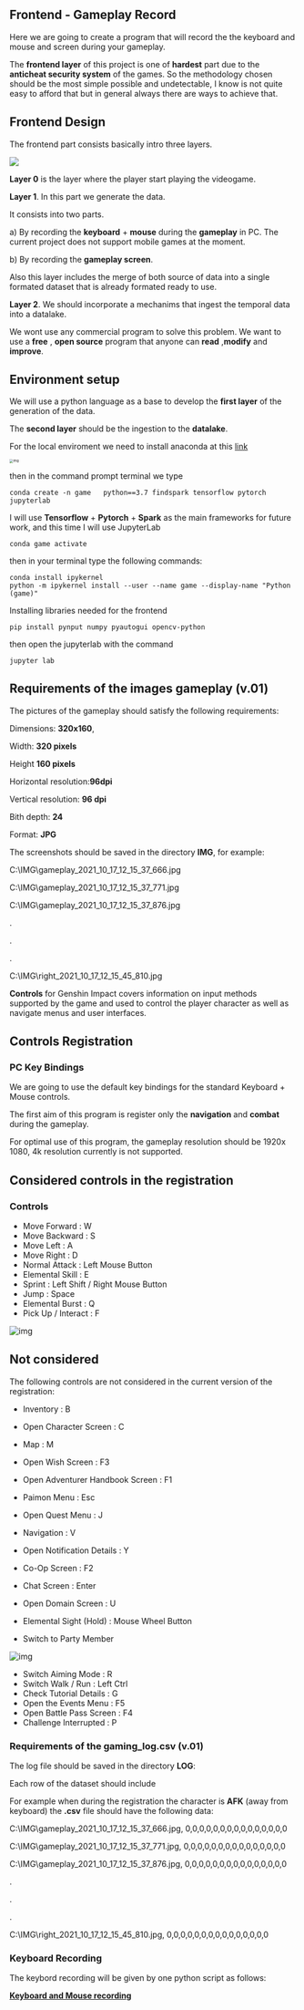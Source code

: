 





## Frontend - Gameplay  Record

Here we are going to create a program that will record the the keyboard and mouse and screen during your gameplay.

The **frontend layer** of this project is one of **hardest** part due to the **anticheat security system** of the games.  So the methodology chosen should be the most simple possible and undetectable, I know is not quite easy to afford that but in general always there are ways to achieve that.



## Frontend Design 

The frontend part consists basically intro three layers.

![](assets/images/posts/README/genshin.png)

**Layer 0** is the layer where the player start playing the videogame.

**Layer 1**. In this part we  generate the data.

It consists into two parts.

a) By  recording the **keyboard** + **mouse** during the **gameplay** in PC. The current project does not support mobile games at the moment. 

b) By recording the **gameplay screen**.

Also this layer includes the merge of both source of data into a single formated dataset that is already formated ready to use.

**Layer 2**. We should incorporate a mechanims that ingest the temporal data into a  datalake.

We wont use any commercial program to solve this problem. We want to use a **free** , **open source** program that anyone can **read** ,**modify** and **improve**.

## Environment setup



We will use a python language as a base to develop the **first layer** of the generation of the data.

The **second layer** should be the ingestion to the **datalake**.


For the local enviroment we  need to install anaconda at this [link](https://www.anaconda.com/products/individual)

<img src="../assets/images/posts/README/1-16336103937251.jpg" alt="img" style="zoom:40%;" />

then in the command prompt terminal we type

```
conda create -n game   python==3.7 findspark tensorflow pytorch jupyterlab
```

I will use **Tensorflow** + **Pytorch** + **Spark** as the  main frameworks for future work, and this time I will use JupyterLab 

```
conda game activate
```

then in your terminal type the following commands:

```
conda install ipykernel
python -m ipykernel install --user --name game --display-name "Python (game)"
```

Installing libraries needed for the frontend

```
pip install pynput numpy pyautogui opencv-python
```

then open the jupyterlab with the command

```
jupyter lab
```

## Requirements of the images gameplay (v.01)

The pictures of the gameplay should satisfy the following requirements:

Dimensions: **320x160**, 

Width: **320 pixels**

Height **160 pixels**

Horizontal resolution:**96dpi**

Vertical resolution: **96 dpi**

Bith depth: **24**

Format: **JPG**

The screenshots should be saved in the directory **IMG**, for example:

C:\IMG\gameplay_2021_10_17_12_15_37_666.jpg

C:\IMG\gameplay_2021_10_17_12_15_37_771.jpg

 C:\IMG\gameplay_2021_10_17_12_15_37_876.jpg

.

.

.

C:\IMG\right_2021_10_17_12_15_45_810.jpg

**Controls** for Genshin Impact covers information on input methods supported by the game and used to control the player character as well as navigate menus and user interfaces. 



## Controls Registration

### PC Key Bindings

We are going to use the default key bindings for the standard Keyboard + Mouse controls. 

The first  aim of this program is register only the **navigation** and  **combat**  during the gameplay. 

For optimal use of this program, the gameplay resolution should be  1920x 1080, 4k resolution currently is not supported.

## Considered controls in the registration

### Controls

- Move Forward : W
- Move Backward : S
- Move Left : A
- Move Right : D
- Normal Attack : Left Mouse Button
- Elemental Skill : E
- Sprint : Left Shift / Right Mouse Button
- Jump : Space
- Elemental Burst : Q
- Pick Up / Interact : F

![img](assets/images/posts/README/genshin-impact-key-bindings-1.jpg)

## Not considered

The following controls are not considered in the current version of the registration:

- Inventory : B
- Open Character Screen : C
- Map : M
- Open Wish Screen : F3

- Open Adventurer Handbook Screen : F1

- Paimon Menu : Esc

- Open Quest Menu : J

- Navigation : V

- Open Notification Details : Y

- Co-Op Screen : F2

- Chat Screen : Enter

- Open Domain Screen : U

- Elemental Sight (Hold) : Mouse Wheel Button

- Switch to Party Member

  

![img](assets/images/posts/README/genshin-impact-key-bindings-2.jpg)

- Switch Aiming Mode : R
- Switch Walk / Run : Left Ctrl
- Check Tutorial Details : G
- Open the Events Menu : F5
- Open Battle Pass Screen : F4
- Challenge Interrupted : P

### Requirements of the gaming_log.csv (v.01)

The log file  should be saved in the directory **LOG**:

Each row of the dataset should include

For example  when during the registration the character is **AFK** (away from keyboard)  the **.csv** file should have the following data:



C:\IMG\gameplay_2021_10_17_12_15_37_666.jpg, 0,0,0,0,0,0,0,0,0,0,0,0,0,0,0

C:\IMG\gameplay_2021_10_17_12_15_37_771.jpg,  0,0,0,0,0,0,0,0,0,0,0,0,0,0,0

 C:\IMG\gameplay_2021_10_17_12_15_37_876.jpg, 0,0,0,0,0,0,0,0,0,0,0,0,0,0,0

.

.

.

C:\IMG\right_2021_10_17_12_15_45_810.jpg,   0,0,0,0,0,0,0,0,0,0,0,0,0,0,0



### Keyboard Recording

The keybord recording will be given by one python script as follows:

**[Keyboard and Mouse recording](./recording/README.md)** 



